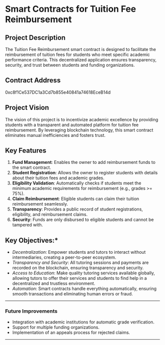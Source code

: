# Smart Contracts for Tuition Fee Reimbursement

## Project Description
The Tuition Fee Reimbursement smart contract is designed to facilitate the reimbursement of tuition fees for students who meet specific academic performance criteria. This decentralized application ensures transparency, security, and trust between students and funding organizations.

## Contract Address
0xc8f1Ce537DC1a3Cd7b855e40841a74618EceB14d
## Project Vision
The vision of this project is to incentivize academic excellence by providing students with a transparent and automated platform for tuition fee reimbursement. By leveraging blockchain technology, this smart contract eliminates manual inefficiencies and fosters trust.

## Key Features

1. **Fund Management**: Enables the owner to add reimbursement funds to the smart contract.
2. **Student Registration**: Allows the owner to register students with details about their tuition fees and academic grades.
3. **Eligibility Validation**: Automatically checks if students meet the minimum academic requirements for reimbursement (e.g., grades >= 75%).
4. **Claim Reimbursement**: Eligible students can claim their tuition reimbursement seamlessly.
5. **Transparency**: Provides a public record of student registrations, eligibility, and reimbursement claims.
6. **Security**: Funds are only disbursed to eligible students and cannot be tampered with.



## Key Objectives:*
- *Decentralization*: Empower students and tutors to interact without intermediaries, creating a peer-to-peer ecosystem.
- *Transparency and Security*: All tutoring sessions and payments are recorded on the blockchain, ensuring transparency and security.
- *Access to Education*: Make quality tutoring services available globally, allowing tutors to offer their services and students to find help in a decentralized and trustless environment.
- *Automation*: Smart contracts handle everything automatically, ensuring smooth transactions and eliminating human errors or fraud.


---

### Future Improvements
- Integration with academic institutions for automatic grade verification.
- Support for multiple funding organizations.
- Implementation of an appeals process for rejected claims.

---
